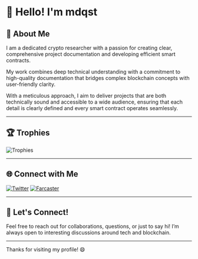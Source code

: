 # 👋 Hello! I'm mdqst

## 🌟 About Me

I am a dedicated crypto researcher with a passion for creating clear, comprehensive project documentation and developing efficient smart contracts.

My work combines deep technical understanding with a commitment to high-quality documentation that bridges complex blockchain concepts with user-friendly clarity. 

With a meticulous approach, I aim to deliver projects that are both technically sound and accessible to a wide audience, ensuring that each detail is clearly defined and every smart contract operates seamlessly.

---

## 🏆 Trophies

![Trophies](https://github-profile-trophy.vercel.app/?username=mdqst&theme=radical&column=7)


---

## 🌐 Connect with Me

[![Twitter](https://img.shields.io/badge/Twitter-%40mdqst-blue)](https://x.com/mdqst1)
[![Farcaster](https://img.shields.io/badge/Farcaster-%40mdqst)](https://warpcast.com/mdqst)


---

## 💬 Let's Connect!

Feel free to reach out for collaborations, questions, or just to say hi! I’m always open to interesting discussions around tech and blockchain.

---

Thanks for visiting my profile! 😄
<!---
mdqst/mdqst is a ✨ special ✨ repository because its `README.md` (this file) appears on your GitHub profile.
You can click the Preview link to take a look at your changes.
--->
